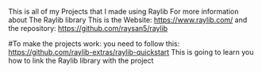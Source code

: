 This is all of my Projects that I made using Raylib 
For more information about The Raylib library
This is the Website: https://www.raylib.com/
and the repository: https://github.com/raysan5/raylib

#To make the projects work:
you need to follow this: https://github.com/raylib-extras/raylib-quickstart
This is going to learn you how to link the Raylib library with the project
